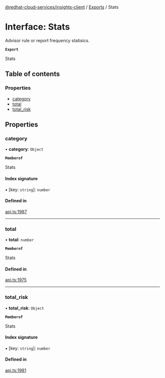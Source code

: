 [@redhat-cloud-services/insights-client](../README.md) / [Exports](../modules.md) / Stats

# Interface: Stats

Advisor rule or report frequency statisics.

**`Export`**

Stats

## Table of contents

### Properties

- [category](Stats.md#category)
- [total](Stats.md#total)
- [total\_risk](Stats.md#total_risk)

## Properties

### category

• **category**: `Object`

**`Memberof`**

Stats

#### Index signature

▪ [key: `string`]: `number`

#### Defined in

[api.ts:1987](https://github.com/RedHatInsights/javascript-clients/blob/main/packages/insights/api.ts#L1987)

___

### total

• **total**: `number`

**`Memberof`**

Stats

#### Defined in

[api.ts:1975](https://github.com/RedHatInsights/javascript-clients/blob/main/packages/insights/api.ts#L1975)

___

### total\_risk

• **total\_risk**: `Object`

**`Memberof`**

Stats

#### Index signature

▪ [key: `string`]: `number`

#### Defined in

[api.ts:1981](https://github.com/RedHatInsights/javascript-clients/blob/main/packages/insights/api.ts#L1981)
